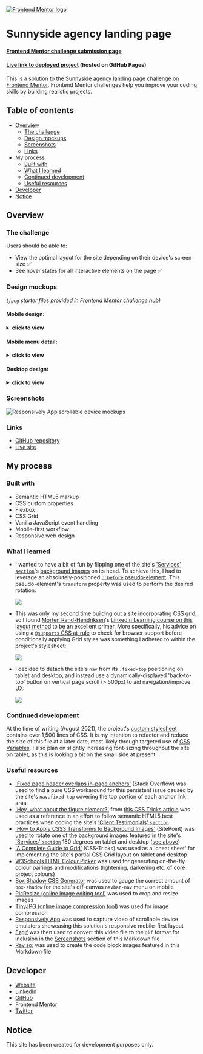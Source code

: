 [![Frontend Mentor logo](docs/images/screenshots/logo-frontend-mentor.png)](https://t.co/9kqv7Vpy2s?amp=1)

# Sunnyside agency landing page

#### [Frontend Mentor challenge submission page](https://www.frontendmentor.io/solutions/fullyresponsive-landing-page-made-using-css-flexbox-and-grid-SPP5JREpB)

#### [Live link to deployed project](https://loosenthedark.github.io/frontend-mentor_sunnyside-agency-landing-page) (hosted on GitHub Pages)

This is a solution to the [Sunnyside agency landing page challenge on Frontend Mentor](https://www.frontendmentor.io/challenges/sunnyside-agency-landing-page-7yVs3B6ef). Frontend Mentor challenges help you improve your coding skills by building realistic projects.

## Table of contents

- [Overview](#overview)
  - [The challenge](#the-challenge)
  - [Design mockups](#design-mockups)
  - [Screenshots](#screenshots)
  - [Links](#links)
- [My process](#my-process)
  - [Built with](#built-with)
  - [What I learned](#what-i-learned)
  - [Continued development](#continued-development)
  - [Useful resources](#useful-resources)
- [Developer](#developer)
- [Notice](#notice)

## Overview

### The challenge

Users should be able to:

- View the optimal layout for the site depending on their device's screen size ✅
- See hover states for all interactive elements on the page ✅

### Design mockups

_(`jpeg` starter files provided in [Frontend Mentor challenge hub](https://www.frontendmentor.io/challenges/sunnyside-agency-landing-page-7yVs3B6ef/hub/fullyresponsive-landing-page-made-using-css-flexbox-and-grid-SPP5JREpB))_

#### Mobile design:
<details>
  <summary>
  <b>click to view</b>
  </summary>

![Sunnyside agency landing page mobile design mockup](docs/design-mockups/mobile-design.jpg)
</details>

#### Mobile menu detail:
<details>
  <summary>
  <b>click to view</b>
  </summary>

![Sunnyside agency landing page mobile menu detail mockup](docs/design-mockups/mobile-menu.jpg)
</details>

#### Desktop design:
<details>
  <summary>
  <b>click to view</b>
  </summary>

![Sunnyside agency landing page desktop design mockup](docs/design-mockups/desktop-design.jpg)
</details>

### Screenshots

![Responsively App scrollable device mockups](docs/images/screenshots/responsively-sunnyside-agency-landing-page-solution.gif)

### Links

- [GitHub repository](https://github.com/loosenthedark/frontend-mentor_sunnyside-agency-landing-page)
- [Live site](https://loosenthedark.github.io/frontend-mentor_sunnyside-agency-landing-page)

## My process

### Built with

- Semantic HTML5 markup
- CSS custom properties
- Flexbox
- CSS Grid
- Vanilla JavaScript event handling
- Mobile-first workflow
- Responsive web design

### What I learned

- I wanted to have a bit of fun by flipping one of the site's ['Services' `section`](https://loosenthedark.github.io/frontend-mentor_sunnyside-agency-landing-page/#services)'s [background images](static/images/image-graphic-design.jpg) on its head. To achieve this, I had to leverage an absolutely-positioned [`::before` pseudo-element](https://developer.mozilla.org/en-US/docs/Web/CSS/::before). This pseudo-element's `transform` property was used to perform the desired rotation:

  ![](docs/images/screenshots/background-image-rotation-css-snippet.png)

- This was only my second time building out a site incorporating CSS grid, so I found [Morten Rand-Hendriksen](https://twitter.com/mor10)'s [LinkedIn Learning course on this layout method](https://www.linkedin.com/learning/css-advanced-layouts-with-grid) to be an excellent primer. More specifically, his advice on using a [`@supports` CSS at-rule](https://developer.mozilla.org/en-US/docs/Web/CSS/@supports) to check for browser support before conditionally applying Grid styles was something I adhered to within the project's stylesheet:

  ![](docs/images/screenshots/grid-browser-support-check-css-snippet.png)

- I decided to detach the site's `nav` from its `.fixed-top` positioning on tablet and desktop, and instead use a dynamically-displayed 'back-to-top' button on vertical page scroll (> 500px) to aid navigation/improve UX:

  ![](docs/images/screenshots/btn-back-to-top-js-snippet.png)

### Continued development

At the time of writing (August 2021), the project's [custom stylesheet](static/css/style.css) contains over 1,500 lines of CSS. It is my intention to refactor and reduce the size of this file at a later date, most likely through targeted use of [CSS Variables](https://www.w3schools.com/css/css3_variables.asp). I also plan on slightly increasing font-sizing throughout the site on tablet, as this is looking a bit on the small side at present.

### Useful resources

- ['Fixed page header overlaps in-page anchors'](https://stackoverflow.com/questions/4086107/fixed-page-header-overlaps-in-page-anchors) (Stack Overflow) was used to find a pure CSS workaround for this persistent issue caused by the site's `nav.fixed-top` covering the top portion of each anchor link area
- ['Hey, what about the figure element?'](https://css-tricks.com/quoting-in-html-quotations-citations-and-blockquotes/#hey-what-about-the-figure-element) from [this CSS Tricks article](https://css-tricks.com/quoting-in-html-quotations-citations-and-blockquotes/) was used as a reference in an effort to follow semantic HTML5 best practices when coding the site's ['Client Testimonials' `section`](https://loosenthedark.github.io/frontend-mentor_sunnyside-agency-landing-page/#clients)
- ['How to Apply CSS3 Transforms to Background Images'](https://www.sitepoint.com/css3-transform-background-image/) (SitePoint) was used to rotate one of the background images featured in the site's ['Services' `section`](https://loosenthedark.github.io/frontend-mentor_sunnyside-agency-landing-page/#services) 180 degrees on tablet and desktop ([see above](#what-i-learned))
- ['A Complete Guide to Grid'](https://css-tricks.com/snippets/css/complete-guide-grid/) (CSS-Tricks) was used as a 'cheat sheet' for implementing the site's partial CSS Grid layout on tablet and desktop
- [W3Schools HTML Colour Picker](https://www.w3schools.com/colors/colors_picker.asp) was used for generating on-the-fly colour pairings and modifications (lightening, darkening etc. of core project colours)
- [Box Shadow CSS Generator](https://cssgenerator.org/box-shadow-css-generator.html) was used to gauge the correct amount of `box-shadow` for the site's off-canvas `navbar-nav` menu on mobile
- [PicResize (online image editing tool)](https://picresize.com/) was used to crop and resize images
- [TinyJPG (online image compression tool)](https://tinyjpg.com/) was used for image compression
- [Responsively App](https://responsively.app/) was used to capture video of scrollable device emulators showcasing this solution's responsive mobile-first layout
- [Ezgif](https://ezgif.com/) was then used to convert this video file to the `gif` format for inclusion in the [Screenshots](#screenshots) section of this Markdown file
- [Ray.so:](https://ray.so/) was used to create the code block images featured in this Markdown file

## Developer

- [Website](https://loosenthedark.tech/)
- [LinkedIn](https://www.linkedin.com/in/paulharrington05/)
- [GitHub](https://github.com/loosenthedark)
- [Frontend Mentor](https://www.frontendmentor.io/profile/loosenthedark)
- [Twitter](https://twitter.com/loosenthedark)

## Notice

This site has been created for development purposes only.